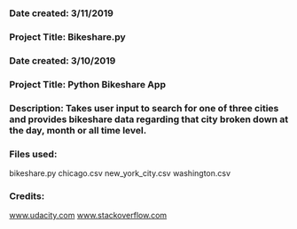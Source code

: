 ### Date created: 3/11/2019

### Project Title: Bikeshare.py
### Date created: 3/10/2019

### Project Title: Python Bikeshare App

### Description: Takes user input to search for one of three cities and provides bikeshare data regarding that city broken down at the day, month or all time level.

### Files used:
bikeshare.py
chicago.csv
new_york_city.csv
washington.csv

### Credits: 
www.udacity.com
www.stackoverflow.com
